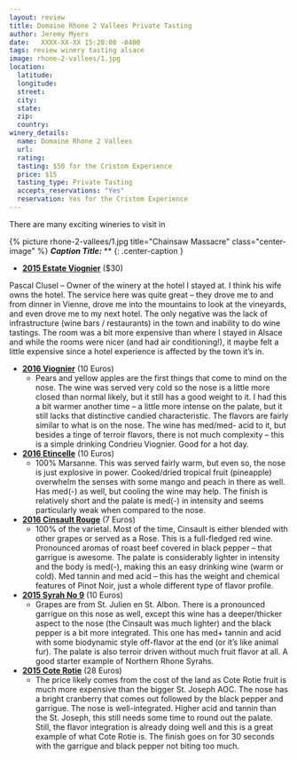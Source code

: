 ```yaml
---
layout: review
title: Domaine Rhone 2 Vallees Private Tasting
author: Jeremy Myers
date:   XXXX-XX-XX 15:20:00 -0400
tags: review winery tasting alsace
image: rhone-2-vallees/1.jpg
location:
  latitude: 
  longitude: 
  street: 
  city: 
  state: 
  zip: 
  country: 
winery_details:
  name: Domaine Rhone 2 Vallees
  url: 
  rating: 
  tasting: $50 for the Cristom Experience
  price: $15
  tasting_type: Private Tasting
  accepts_reservations: "Yes"
  reservation: Yes for the Cristom Experience
---
```

There are many exciting wineries to visit in 

{% picture rhone-2-vallees/1.jpg title="Chainsaw Massacre" class="center-image" %}
***Caption Title:*** **
{: .center-caption }

* [**2015 Estate Viognier**](https://www.cristomvineyards.com/product/2016-Estate-Viognier) ($30)

Pascal Clusel – Owner of the winery at the hotel I stayed at.  I think his wife owns the hotel.  The service here was quite great – they drove me to and from dinner in Vienne, drove me into the mountains to look at the vineyards, and even drove me to my next hotel.  The only negative was the lack of infrastructure (wine bars / restaurants) in the town and inability to do wine tastings.  The room was a bit more expensive than where I stayed in Alsace and while the rooms were nicer (and had air conditioning!), it maybe felt a little expensive since a hotel experience is affected by the town it’s in.  

* [**2016 Viognier**]() (10 Euros)
  * Pears and yellow apples are the first things that come to mind on the nose.  The wine was served very cold so the nose is a little more closed than normal likely, but it still has a good weight to it.  I had this a bit warmer another time – a little more intense on the palate, but it still lacks that distinctive candied characteristic.  The flavors are fairly similar to what is on the nose.  The wine has med/med- acid to it, but besides a tinge of terroir flavors, there is not much complexity – this is a simple drinking Condrieu Viognier.  Good for a hot day.  
* [**2016 Etincelle**]() (10 Euros) 
  * 100% Marsanne.  This was served fairly warm, but even so, the nose is just explosive in power.  Cooked/dried tropical fruit (pineapple) overwhelm the senses with some mango and peach in there as well.  Has med(-) as well, but cooling the wine may help.  The finish is relatively short and the palate is med(-) in intensity and seems particularly weak when compared to the nose.  
* [**2016 Cinsault Rouge**]() (7 Euros)
  * 100% of the varietal.  Most of the time, Cinsault is either blended with other grapes or served as a Rose.  This is a full-fledged red wine.  Pronounced aromas of roast beef covered in black pepper – that garrigue is awesome.  The palate is considerably lighter in intensity and the body is med(-), making this an easy drinking wine (warm or cold).  Med tannin and med acid – this has the weight and chemical features of Pinot Noir, just a whole different type of flavor profile.  
* [**2015 Syrah No 9**]() (10 Euros)
  * Grapes are from St. Julien en St. Albon.  There is a pronounced garrigue on this nose as well, except this wine has a deeper/thicker aspect to the nose (the Cinsault was much lighter) and the black pepper is a bit more integrated.  This one has med+ tannin and acid with some biodynamic style off-flavor at the end (or it’s like animal fur).  The palate is also terroir driven without much fruit flavor at all.  A good starter example of Northern Rhone Syrahs.
* [**2015 Cote Rotie**]() (28 Euros)
  * The price likely comes from the cost of the land as Cote Rotie fruit is much more expensive than the bigger St. Joseph AOC.  The nose has a bright cranberry that comes out followed by the black pepper and garrigue.  The nose is well-integrated.  Higher acid and tannin than the St. Joseph, this still needs some time to round out the palate.  Still, the flavor integration is already doing well and this is a great example of what Cote Rotie is.  The finish goes on for 30 seconds with the garrigue and black pepper not biting too much. 

